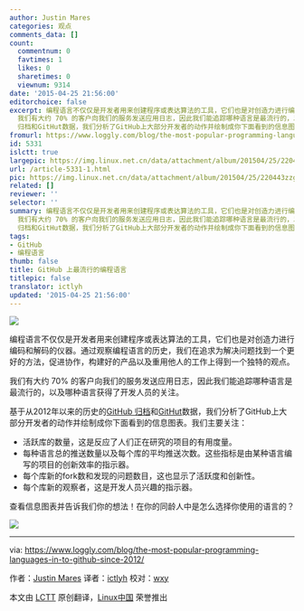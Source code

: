 ```yaml
---
author: Justin Mares
categories: 观点
comments_data: []
count:
  commentnum: 0
  favtimes: 1
  likes: 0
  sharetimes: 0
  viewnum: 9314
date: '2015-04-25 21:56:00'
editorchoice: false
excerpt: 编程语言不仅仅是开发者用来创建程序或表达算法的工具，它们也是对创造力进行编码和解码的仪器。通过观察编程语言的历史，我们在追求为解决问题找到一个更好的方法，促进协作，构建好的产品以及重用他人的工作上得到一个独特的观点。
  我们有大约 70% 的客户向我们的服务发送应用日志，因此我们能追踪哪种语言是最流行的，以及哪种语言获得了开发人员的关注。 基于从2012年以来的历史的GitHub
  归档和GitHut数据，我们分析了GitHub上大部分开发者的动作并绘制成你下面看到的信息图表。我们主要关注：  活跃库的数量，这是反应了人们正在研究
fromurl: https://www.loggly.com/blog/the-most-popular-programming-languages-in-to-github-since-2012/
id: 5331
islctt: true
largepic: https://img.linux.net.cn/data/attachment/album/201504/25/220443zzg0df20mm20c0yl.png
url: /article-5331-1.html
pic: https://img.linux.net.cn/data/attachment/album/201504/25/220443zzg0df20mm20c0yl.png.thumb.jpg
related: []
reviewer: ''
selector: ''
summary: 编程语言不仅仅是开发者用来创建程序或表达算法的工具，它们也是对创造力进行编码和解码的仪器。通过观察编程语言的历史，我们在追求为解决问题找到一个更好的方法，促进协作，构建好的产品以及重用他人的工作上得到一个独特的观点。
  我们有大约 70% 的客户向我们的服务发送应用日志，因此我们能追踪哪种语言是最流行的，以及哪种语言获得了开发人员的关注。 基于从2012年以来的历史的GitHub
  归档和GitHut数据，我们分析了GitHub上大部分开发者的动作并绘制成你下面看到的信息图表。我们主要关注：  活跃库的数量，这是反应了人们正在研究
tags:
- GitHub
- 编程语言
thumb: false
title: GitHub 上最流行的编程语言
titlepic: false
translator: ictlyh
updated: '2015-04-25 21:56:00'
---
```


![](/data/attachment/album/201504/25/220443zzg0df20mm20c0yl.png)


编程语言不仅仅是开发者用来创建程序或表达算法的工具，它们也是对创造力进行编码和解码的仪器。通过观察编程语言的历史，我们在追求为解决问题找到一个更好的方法，促进协作，构建好的产品以及重用他人的工作上得到一个独特的观点。


我们有大约 70% 的客户向我们的服务发送应用日志，因此我们能追踪哪种语言是最流行的，以及哪种语言获得了开发人员的关注。


基于从2012年以来的历史的[GitHub 归档](https://www.githubarchive.org/)和[GitHut](http://githut.info/)数据，我们分析了GitHub上大部分开发者的动作并绘制成你下面看到的信息图表。我们主要关注：


* 活跃库的数量，这是反应了人们正在研究的项目的有用度量。
* 每种语言总的推送数量以及每个库的平均推送次数。这些指标是由某种语言编写的项目的创新效率的指示器。
* 每个库新的fork数和发现的问题数目，这也显示了活跃度和创新性。
* 每个库新的观察者，这是开发人员兴趣的指示器。


查看信息图表并告诉我们你的想法！在你的同龄人中是怎么选择你使用的语言的？


![](/data/attachment/album/201504/25/221128wtwzhqrfqyriw92z.gif) 




---


via: <https://www.loggly.com/blog/the-most-popular-programming-languages-in-to-github-since-2012/>


作者：[Justin Mares](https://www.loggly.com/blog/author/guest/) 译者：[ictlyh](https://github.com/ictlyh) 校对：[wxy](https://github.com/wxy)


本文由 [LCTT](https://github.com/LCTT/TranslateProject) 原创翻译，[Linux中国](http://linux.cn/) 荣誉推出